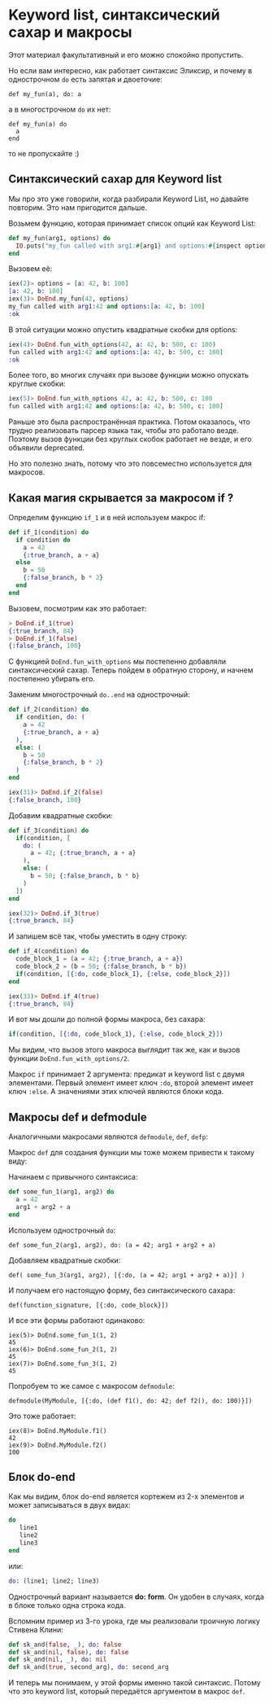 # Keyword list, синтаксический сахар и макросы

Этот материал факультативный и его можно спокойно пропустить.

Но если вам интересно, как работает синтаксис Эликсир, и почему в однострочном `do` есть запятая и двоеточие:
```
def my_fun(a), do: a
```
а в многострочном `do` их нет:
```
def my_fun(a) do
  a
end
```
то не пропускайте :)


## Синтаксический сахар для Keyword list

Мы про это уже говорили, когда разбирали Keyword List, но давайте повторим. Это нам пригодится дальше.

Возьмем функцию, которая принимает список опций как Keyword List:

```elixir
def my_fun(arg1, options) do
  IO.puts("my_fun called with arg1:#{arg1} and options:#{inspect options}")
end
```

Вызовем её:

```elixir
iex(2)> options = [a: 42, b: 100]
[a: 42, b: 100]
iex(3)> DoEnd.my_fun(42, options)
my_fun called with arg1:42 and options:[a: 42, b: 100]
:ok
```

В этой ситуации можно опустить квадратные скобки для options:

```elixir
iex(4)> DoEnd.fun_with_options(42, a: 42, b: 500, c: 100)
fun called with arg1:42 and options:[a: 42, b: 500, c: 100]
:ok
```

Более того, во многих случаях при вызове функции можно опускать круглые скобки:

```elixir
iex(5)> DoEnd.fun_with_options 42, a: 42, b: 500, c: 100
fun called with arg1:42 and options:[a: 42, b: 500, c: 100]
```

Раньше это была распространённая практика. Потом оказалось, что трудно реализовать парсер языка так, чтобы это работало везде. Поэтому вызов функции без круглых скобок работает не везде, и его объявили deprecated.

Но это полезно знать, потому что это повсеместно используется для макросов.


## Какая магия скрывается за макросом if ?

Определим функцию `if_1` и в ней используем макрос if:

```elixir
def if_1(condition) do
  if condition do
    a = 42
    {:true_branch, a + a}
  else
    b = 50
    {:false_branch, b * 2}
  end
end
```

Вызовем, посмотрим как это работает:
```elixir
> DoEnd.if_1(true)
{:true_branch, 84}
> DoEnd.if_1(false)
{:false_branch, 100}
```

С функцией `DoEnd.fun_with_options` мы постепенно добавляли синтаксический сахар. Теперь пойдем в обратную сторону, и начнем постепенно убирать его.

Заменим многострочный `do..end` на однострочный:

```elixir
def if_2(condition) do
  if condition, do: (
    a = 42
    {:true_branch, a + a}
  ),
  else: (
    b = 50
    {:false_branch, b * 2}
  )
end

iex(31)> DoEnd.if_2(false)
{:false_branch, 100}
```

Добавим квадратные скобки:

```elixir
def if_3(condition) do
  if(condition, [
    do: (
      a = 42; {:true_branch, a + a}
    ),
    else: (
      b = 50; {:false_branch, b * b}
    )
  ])
end

iex(32)> DoEnd.if_3(true)
{:true_branch, 84}
```

И запишем всё так, чтобы уместить в одну строку:

```elixir
def if_4(condition) do
  code_block_1 = (a = 42; {:true_branch, a + a})
  code_block_2 = (b = 50; {:false_branch, b * b})
  if(condition, [{:do, code_block_1}, {:else, code_block_2}])
end

iex(33)> DoEnd.if_4(true)
{:true_branch, 84}
```

И вот мы дошли до полной формы макроса, без сахара:

```elixir
if(condition, [{:do, code_block_1}, {:else, code_block_2}])
```

Мы видим, что вызов этого макроса выглядит так же, как и вызов функции `DoEnd.fun_with_options/2`.

Макрос `if` принимает 2 аргумента: предикат и keyword list с двумя элементами. Первый элемент имеет ключ `:do`, второй элемент имеет ключ `:else`. А значениями этих ключей являются блоки кода.


## Макросы def и defmodule

Аналогичными макросами являются `defmodule`, `def`, `defp`:

Макрос `def` для создания функции мы тоже можем привести к такому виду:

Начинаем с привычного синтаксиса:
```elixir
def some_fun_1(arg1, arg2) do
  a = 42
  arg1 + arg2 + a
end
```

Используем однострочный `do`:
```
def some_fun_2(arg1, arg2), do: (a = 42; arg1 + arg2 + a)
```

Добавляем квадратные скобки:
```
def( some_fun_3(arg1, arg2), [{:do, (a = 42; arg1 + arg2 + a)}] )
```

И получаем его настоящую форму, без синтаксического сахара:
```
def(function_signature, [{:do, code_block}])
```

И все эти формы работают одинаково:

```
iex(5)> DoEnd.some_fun_1(1, 2)
45
iex(6)> DoEnd.some_fun_2(1, 2)
45
iex(7)> DoEnd.some_fun_3(1, 2)
45
```

Попробуем то же самое с макросом `defmodule`:

```
defmodule(MyModule, [{:do, (def f1(), do: 42; def f2(), do: 100)}])
```

Это тоже работает:

```
iex(8)> DoEnd.MyModule.f1()
42
iex(9)> DoEnd.MyModule.f2()
100
```


## Блок do-end

Как мы видим, блок do-end является кортежем из 2-х элементов и может записываться в двух видах:

```elixir
do
   line1
   line2
   line3
end
```

или:

```elixir
do: (line1; line2; line3)
```

Однострочный вариант называется **do: form**. Он удобен в случаях, когда в блоке только одна строка кода.

Вспомним пример из 3-го урока, где мы реализовали троичную логику Стивена Клини:

```elixir
def sk_and(false, _), do: false
def sk_and(nil, false), do: false
def sk_and(nil, _), do: nil
def sk_and(true, second_arg), do: second_arg
```

И теперь мы понимаем, у этой формы именно такой синтаксис. Потому что это keyword list, который передаётся аргументом в макрос `def`.
